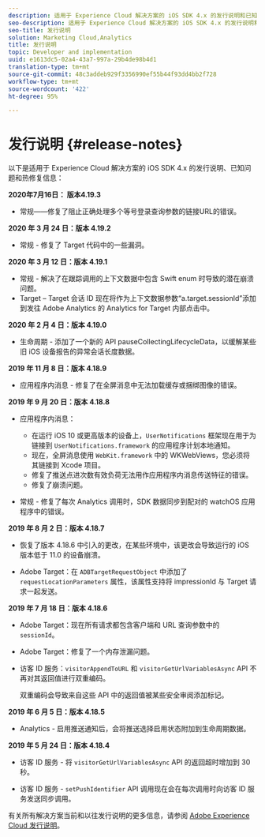 ```yaml
---
description: 适用于 Experience Cloud 解决方案的 iOS SDK 4.x 的发行说明和已知问题。
seo-description: 适用于 Experience Cloud 解决方案的 iOS SDK 4.x 的发行说明和已知问题。
seo-title: 发行说明
solution: Marketing Cloud,Analytics
title: 发行说明
topic: Developer and implementation
uuid: e1613dc5-02a4-43a7-997a-29b4de98b4d1
translation-type: tm+mt
source-git-commit: 48c3addeb929f3356990ef55b44f93dd4bb2f728
workflow-type: tm+mt
source-wordcount: '422'
ht-degree: 95%

---
```



# 发行说明 {#release-notes}

以下是适用于 Experience Cloud 解决方案的 iOS SDK 4.x 的发行说明、已知问题和热修复信息：

**2020年7月16日： 版本4.19.3**

* 常规——修复了阻止正确处理多个等号登录查询参数的链接URL的错误。

**2020 年 3 月 24 日：版本 4.19.2**

* 常规 - 修复了 Target 代码中的一些漏洞。

**2020 年 3 月 12 日：版本 4.19.1**

* 常规 - 解决了在跟踪调用的上下文数据中包含 Swift enum 时导致的潜在崩溃问题。
* Target – Target 会话 ID 现在将作为上下文数据参数“a.target.sessionId”添加到发往 Adobe Analytics 的 Analytics for Target 内部点击中。

**2020 年 2 月 4 日：版本 4.19.0**

* 生命周期 - 添加了一个新的 API pauseCollectingLifecycleData，以缓解某些旧 iOS 设备报告的异常会话长度数据。

**2019 年 11 月 8 日：版本 4.18.9**

* 应用程序内消息 - 修复了在全屏消息中无法加载缓存或捆绑图像的错误。

**2019 年 9 月 20 日：版本 4.18.8**

* 应用程序内消息：

   * 在运行 iOS 10 或更高版本的设备上，`UserNotifications` 框架现在用于为链接到 `UserNotifications.framework` 的应用程序计划本地通知。
   * 现在，全屏消息使用 `WebKit.framework` 中的 WKWebViews，您必须将其链接到 Xcode 项目。
   * 修复了推送点进次数有效负荷无法用作应用程序内消息传送特征的错误。
   * 修复了崩溃问题。

* 常规 - 修复了每次 Analytics 调用时，SDK 数据同步到配对的 watchOS 应用程序中的错误。

**2019 年 8 月 2 日：版本 4.18.7**

* 恢复了版本 4.18.6 中引入的更改，在某些环境中，该更改会导致运行的 iOS 版本低于 11.0 的设备崩溃。

* Adobe Target：在 `ADBTargetRequestObject` 中添加了 `requestLocationParameters` 属性，该属性支持将 impressionId 与 Target 请求一起发送。

**2019 年 7 月 18 日：版本 4.18.6**

* Adobe Target：现在所有请求都包含客户端和 URL 查询参数中的 `sessionId`。
* Adobe Target：修复了一个内存泄漏问题。
* 访客 ID 服务：`visitorAppendToURL` 和 `visitorGetUrlVariablesAsync` API 不再对其返回值进行双重编码。

   双重编码会导致来自这些 API 中的返回值被某些安全审阅添加标记。

**2019 年 6 月 5 日：版本 4.18.5**

* Analytics - 启用推送通知后，会将推送选择启用状态附加到生命周期数据。

**2019 年 5 月 24 日：版本 4.18.4**

* 访客 ID 服务 - 将
   `visitorGetUrlVariablesAsync` API 的返回超时增加到 30 秒。

* 访客 ID 服务 - `setPushIdentifier` API 调用现在会在每次调用时向访客 ID 服务发送同步调用。

有关所有解决方案当前和以往发行说明的更多信息，请参阅 [Adobe Experience Cloud 发行说明](https://docs.adobe.com/content/help/zh-Hans/release-notes/experience-cloud/current.html)。
